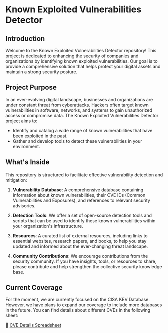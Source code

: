 # Known Exploited Vulnerabilities Detector

## Introduction

Welcome to the Known Exploited Vulnerabilities Detector repository! This project is dedicated to enhancing the security of companies and organizations by identifying  known exploited vulnerabilities. Our goal is to provide a comprehensive solution that helps protect your digital assets and maintain a strong security posture.

## Project Purpose

In an ever-evolving digital landscape, businesses and organizations are under constant threat from cyberattacks. Hackers often target known vulnerabilities in software, networks, and systems to gain unauthorized access or compromise data. The Known Exploited Vulnerabilities Detector project aims to:

- Identify and catalog a wide range of known vulnerabilities that have been exploited in the past.
- Gather and develop tools to detect these vulnerabilities in your environment.

## What's Inside

This repository is structured to facilitate effective vulnerability detection and mitigation:

1. **Vulnerability Database**: A comprehensive database containing information about known vulnerabilities, their CVE IDs (Common Vulnerabilities and Exposures), and references to relevant security advisories.

2. **Detection Tools**: We offer a set of open-source detection tools and scripts that can be used to identify these known vulnerabilities within your organization's infrastructure.

3. **Resources**: A curated list of external resources, including links to essential websites, research papers, and books, to help you stay updated and informed about the ever-changing threat landscape.

4. **Community Contributions**: We encourage contributions from the security community. If you have insights, tools, or resources to share, please contribute and help strengthen the collective security knowledge base.

## Current Coverage

For the moment, we are currently focused on the CISA KEV Database. However, we have plans to expand our coverage to include more databases in the future. You can find details about different CVEs in the following sheet:
 
🔗 [CVE Details Spreadsheet](https://docs.google.com/spreadsheets/d/1z-d5oWDjvFP66otAtndPW-GRfS05-ElA0p5AwfcGjrQ/edit?usp=sharing)
